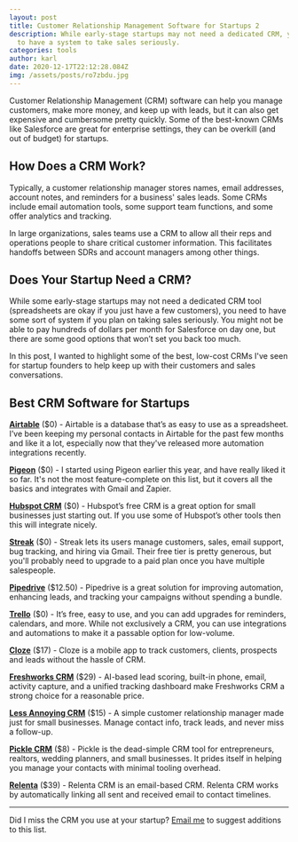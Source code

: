 ```yaml
---
layout: post
title: Customer Relationship Management Software for Startups 2
description: While early-stage startups may not need a dedicated CRM, you need
  to have a system to take sales seriously.
categories: tools
author: karl
date: 2020-12-17T22:12:28.084Z
img: /assets/posts/ro7zbdu.jpg
---
```

Customer Relationship Management (CRM) software can help you manage customers, make more money, and keep up with leads, but it can also get expensive and cumbersome pretty quickly. Some of the best-known CRMs like Salesforce are great for enterprise settings, they can be overkill (and out of budget) for startups.

## How Does a CRM Work?
Typically, a customer relationship manager stores names, email addresses, account notes, and reminders for a business' sales leads. Some CRMs include email automation tools, some support team functions, and some offer analytics and tracking.

In large organizations, sales teams use a CRM to allow all their reps and operations people to share critical customer information. This facilitates handoffs between SDRs and account managers among other things.

## Does Your Startup Need a CRM?
While some early-stage startups may not need a dedicated CRM tool (spreadsheets are okay if you just have a few customers), you need to have some sort of system if you plan on taking sales seriously. You might not be able to pay hundreds of dollars per month for Salesforce on day one, but there are some good options that won’t set you back too much.

In this post, I wanted to highlight some of the best, low-cost CRMs I've seen for startup founders to help keep up with their customers and sales conversations.

## Best CRM Software for Startups

**[Airtable](https://airtable.com/invite/r/4EaSmQNr)** ($0) - Airtable is a database that’s as easy to use as a spreadsheet. I’ve been keeping my personal contacts in Airtable for the past few months and like it a lot, especially now that they've released more automation integrations recently.

**[Pigeon](https://trypigeon.co/)** ($0) - I started using Pigeon earlier this year, and have really liked it so far. It's not the most feature-complete on this list, but it covers all the basics and integrates with Gmail and Zapier.

**[Hubspot CRM](https://www.hubspot.com/products/crm)** ($0) - Hubspot’s free CRM is a great option for small businesses just starting out. If you use some of Hubspot’s other tools then this will integrate nicely.

**[Streak](https://www.streak.com/)** ($0) - Streak lets its users manage customers, sales, email support, bug tracking, and hiring via Gmail. Their free tier is pretty generous, but you'll probably need to upgrade to a paid plan once you have multiple salespeople.

**[Pipedrive](https://www.pipedrive.com/)** ($12.50) - Pipedrive is a great solution for improving automation, enhancing leads, and tracking your campaigns without spending a bundle.

**[Trello](https://trello.com/)** ($0) - It’s free, easy to use, and you can add upgrades for reminders, calendars, and more. While not exclusively a CRM, you can use integrations and automations to make it a passable option for low-volume.

**[Cloze](https://www.cloze.com/)** ($17) - Cloze is a mobile app to track customers, clients, prospects and leads without the hassle of CRM.

**[Freshworks CRM](https://www.freshworks.com/freshsales-crm/)** ($29) - AI-based lead scoring, built-in phone, email, activity capture, and a unified tracking dashboard make Freshworks CRM a strong choice for a reasonable price.

**[Less Annoying CRM](https://www.lessannoyingcrm.com/)** ($15) - A simple customer relationship manager made just for small businesses. Manage contact info, track leads, and never miss a follow-up.

**[Pickle CRM](https://picklecrm.com/)** ($8) - Pickle is the dead-simple CRM tool for entrepreneurs, realtors, wedding planners, and small businesses. It prides itself in helping you manage your contacts with minimal tooling overhead.

**[Relenta](https://www.relenta.com/)** ($39) - Relenta CRM is an email-based CRM. Relenta CRM works by automatically linking all sent and received email to contact timelines.

-----

Did I miss the CRM you use at your startup? [Email me](mailto:karl@draft.dev) to suggest additions to this list.
